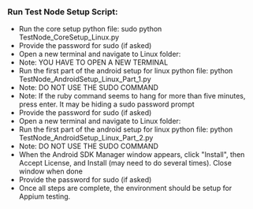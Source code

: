 ### Run Test Node Setup Script:
- Run the core setup python file: sudo python TestNode_CoreSetup_Linux.py
- Provide the password for sudo (if asked)
- Open a new terminal and navigate to Linux folder:
- Note: YOU HAVE TO OPEN A NEW TERMINAL
- Run the first part of the android setup for linux python file: python TestNode_AndroidSetup_Linux_Part_1.py
- Note: DO NOT USE THE SUDO COMMAND 
- Note: If the ruby command seems to hang for more than five minutes, press enter. It may be hiding a sudo password prompt
- Provide the password for sudo (if asked)
- Open a new terminal and navigate to Linux folder:
- Run the first part of the android setup for linux python file: python TestNode_AndroidSetup_Linux_Part_2.py
- Note: DO NOT USE THE SUDO COMMAND
- When the Android SDK Manager window appears, click "Install", then Accept License, and Install (may need to do several times). Close window when done
- Provide the password for sudo (if asked)
- Once all steps are complete, the environment should be setup for Appium testing.